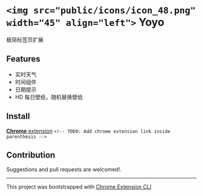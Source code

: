 # `<img src="public/icons/icon_48.png" width="45" align="left">` Yoyo

极简标签页扩展

## Features

- 实时天气
- 时间组件
- 日期提示
- HD 每日壁纸，随机替换壁纸

## Install

[**Chrome** extension]() `<!-- TODO: Add chrome extension link inside parenthesis -->`

## Contribution

Suggestions and pull requests are welcomed!.

---

This project was bootstrapped with [Chrome Extension CLI](https://github.com/dutiyesh/chrome-extension-cli)
